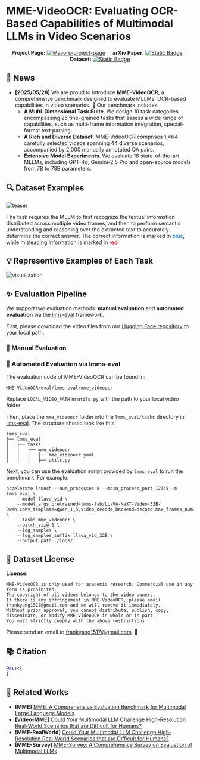<div align="center">

</div>

# MME-VideoOCR: Evaluating OCR-Based Capabilities of Multimodal LLMs in Video Scenarios

<div align="center">

**Project Page:** [![Mavors-project-page](https://img.shields.io/badge/MME_VideoOCR-Project_Page-red)](https://mme-videoocr.github.io/) &nbsp;&nbsp;&nbsp; **arXiv Paper:** [![Static Badge](https://img.shields.io/badge/MME_VideoOCR-Paper-green)](https://arxiv.org/pdf/) &nbsp;&nbsp;&nbsp; **Dataset:** [![Static Badge](https://img.shields.io/badge/MME_VideoOCR-Dataset-blue)](https://huggingface.co/datasets/DogNeverSleep/MME-VideoOCR_Dataset)

</div>

## 📢 News
- **[2025/05/28]** We are proud to introduce **MME-VideoOCR**, a comprehensive benchmark designed to evaluate MLLMs' OCR-based capabilities in video scenarios. 🎉 Our benchmark includes:
    - **A Multi-Dimensional Task Suite**. We design 10 task categories encompassing 25 fine-grained tasks that assess a wide range of capabilities, such as multi-frame information integration, special-format text parsing.
    - **A Rich and Diverse Dataset**. MME-VideoOCR comprises 1,464 carefully selected videos spanning 44 diverse scenarios, accompanied by 2,000 manually annotated QA pairs.
    - **Extensive Model Experiments**. We evaluate 18 state-of-the-art MLLMs, including GPT-4o, Gemini-2.5 Pro and open-source models from 7B to 78B parameters.

## 🔍 Dataset Examples
![teaser](src/images/teaser.png)

The task requires the MLLM to first recognize the textual information distributed across multiple video frames, and then to perform semantic understanding and reasoning over the extracted text to accurately determine the correct answer. The correct information is marked in <span style="color:#0070C0;">blue</span>, while misleading information is marked in <span style="color:#C00000;">red</span>.

## 💡 Representive Examples of Each Task
![visualization](src/images/visualization.png)

## ✨ Evaluation Pipeline
We support two evaluation methods: **manual evaluation** and **automated evaluation** via the [llms-eval](https://github.com/EvolvingLMMs-Lab/lmms-eval) framework.

First, please download the video files from our [Hugging Face repository](https://huggingface.co/datasets/DogNeverSleep/MME-VideoOCR_Dataset/tree/main) to your local path.

### 📍 Manual Evaluation


### 📍 Automated Evaluation via lmms-eval
The evaluation code of MME-VideoOCR can be found in:
```
MME-VideoOCR/eval/lmms-eval/mme_videoocr
```
Replace `LOCAL_VIDEO_PATH` in `utils.py` with the path to your local video folder.

Then, place the `mme_videoocr` folder into the `lmms_eval/tasks` directory in [llms-eval](https://github.com/EvolvingLMMs-Lab/lmms-eval). The structure should look like this:
```
lmms_eval
├── lmms_eval
│   ├── tasks
│   │   ├── mme_videoocr
│   │   │   ├── mme_videoocr.yaml
│   │   │   ├── utils.py
```
Next, you can use the evaluation script provided by `lmms-eval` to run the benchmark. For example:
```
accelerate launch --num_processes 8 --main_process_port 12345 -m lmms_eval \
    --model llava_vid \
    --model_args pretrained=lmms-lab/LLaVA-NeXT-Video-32B-Qwen,conv_template=qwen_1_5,video_decode_backend=decord,max_frames_num=32,mm_spatial_pool_mode=average,mm_newline_position=grid,mm_resampler_location=after \
    --tasks mme_videoocr \
    --batch_size 1 \
    --log_samples \
    --log_samples_suffix llava_vid_32B \
    --output_path ./logs/
```

## 🔖 Dataset License
**License:**
```
MME-VideoOCR is only used for academic research. Commercial use in any form is prohibited.
The copyright of all videos belongs to the video owners.
If there is any infringement in MME-VideoOCR, please email frankyang1517@gmail.com and we will remove it immediately.
Without prior approval, you cannot distribute, publish, copy, disseminate, or modify MME-VideoOCR in whole or in part. 
You must strictly comply with the above restrictions.
```
Please send an email to <u>frankyang1517@gmail.com</u>. 🌟

## 📚 Citation
```bibtex
@misc{
}
```

## 🔗 Related Works
- **[MME]** [MME: A Comprehensive Evaluation Benchmark for Multimodal Large Language Models](https://github.com/BradyFU/Awesome-Multimodal-Large-Language-Models/tree/Evaluation)
- **[Video-MME]** [Could Your Multimodal LLM Challenge High-Resolution Real-World Scenarios that are Difficult for Humans?](https://github.com/MME-Benchmarks/Video-MME)
- **[MME-RealWorld]** [Could Your Multimodal LLM Challenge High-Resolution Real-World Scenarios that are Difficult for Humans?](https://mme-realworld.github.io/)
- **[MME-Survey]** [MME-Survey: A Comprehensive Survey on Evaluation of Multimodal LLMs](https://arxiv.org/abs/2411.15296)